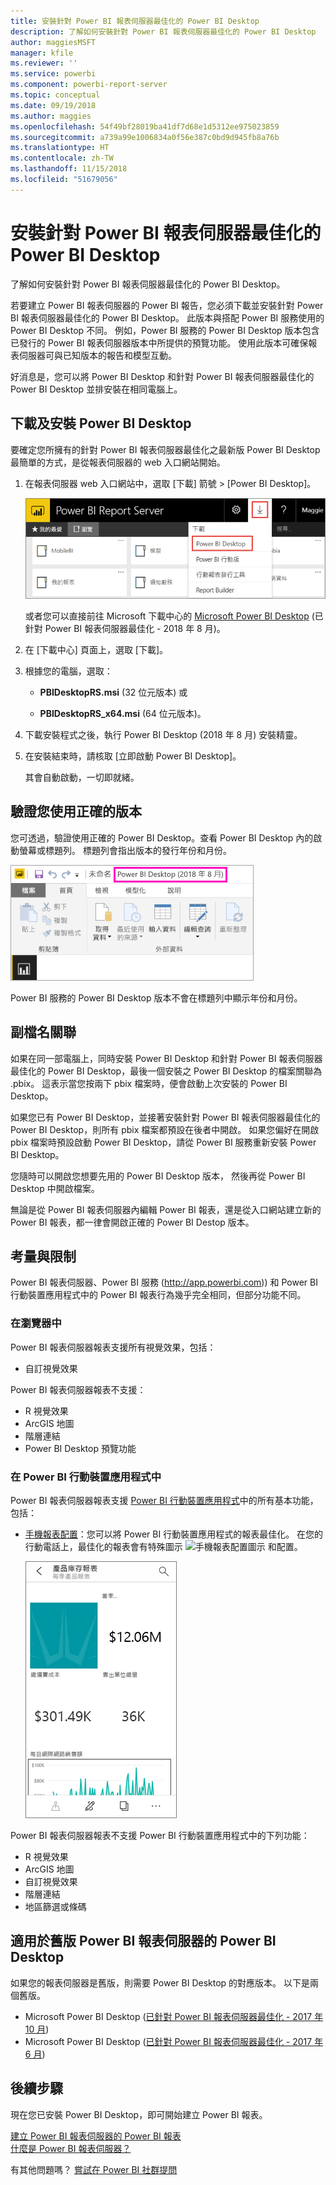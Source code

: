 ```yaml
---
title: 安裝針對 Power BI 報表伺服器最佳化的 Power BI Desktop
description: 了解如何安裝針對 Power BI 報表伺服器最佳化的 Power BI Desktop
author: maggiesMSFT
manager: kfile
ms.reviewer: ''
ms.service: powerbi
ms.component: powerbi-report-server
ms.topic: conceptual
ms.date: 09/19/2018
ms.author: maggies
ms.openlocfilehash: 54f49bf28019ba41df7d68e1d5312ee975023859
ms.sourcegitcommit: a739a99e1006834a0f56e387c0bd9d945fb8a76b
ms.translationtype: HT
ms.contentlocale: zh-TW
ms.lasthandoff: 11/15/2018
ms.locfileid: "51679056"
---
```

# <a name="install-power-bi-desktop-optimized-for-power-bi-report-server"></a>安裝針對 Power BI 報表伺服器最佳化的 Power BI Desktop
了解如何安裝針對 Power BI 報表伺服器最佳化的 Power BI Desktop。

若要建立 Power BI 報表伺服器的 Power BI 報告，您必須下載並安裝針對 Power BI 報表伺服器最佳化的 Power BI Desktop。 此版本與搭配 Power BI 服務使用的 Power BI Desktop 不同。 例如，Power BI 服務的 Power BI Desktop 版本包含已發行的 Power BI 報表伺服器版本中所提供的預覽功能。 使用此版本可確保報表伺服器可與已知版本的報告和模型互動。 

好消息是，您可以將 Power BI Desktop 和針對 Power BI 報表伺服器最佳化的 Power BI Desktop 並排安裝在相同電腦上。

## <a name="download-and-install-power-bi-desktop"></a>下載及安裝 Power BI Desktop

要確定您所擁有的針對 Power BI 報表伺服器最佳化之最新版 Power BI Desktop 最簡單的方式，是從報表伺服器的 web 入口網站開始。

1. 在報表伺服器 web 入口網站中，選取 [下載] 箭號 > [Power BI Desktop]。

    ![從 Web 入口網站下載 Power BI Desktop](media/install-powerbi-desktop/report-server-download-web-portal.png)

    或者您可以直接前往 Microsoft 下載中心的 [Microsoft Power BI Desktop](https://www.microsoft.com/download/details.aspx?id=57271) (已針對 Power BI 報表伺服器最佳化 - 2018 年 8 月)。

2. 在 [下載中心] 頁面上，選取 [下載]。

3. 根據您的電腦，選取： 

    - **PBIDesktopRS.msi** (32 位元版本) 或

    - **PBIDesktopRS_x64.msi** (64 位元版本)。

1. 下載安裝程式之後，執行 Power BI Desktop (2018 年 8 月) 安裝精靈。

2. 在安裝結束時，請核取 [立即啟動 Power BI Desktop]。
   
    其會自動啟動，一切即就緒。

## <a name="verify-you-are-using-the-correct-version"></a>驗證您使用正確的版本
您可透過，驗證使用正確的 Power BI Desktop。查看 Power BI Desktop 內的啟動螢幕或標題列。 標題列會指出版本的發行年份和月份。

![針對 Power BI 報表伺服器最佳化的 Power BI Desktop 標題列](media/install-powerbi-desktop/power-bi-report-server-desktop-august-2018.png)

Power BI 服務的 Power BI Desktop 版本不會在標題列中顯示年份和月份。

## <a name="file-extension-association"></a>副檔名關聯
如果在同一部電腦上，同時安裝 Power BI Desktop 和針對 Power BI 報表伺服器最佳化的 Power BI Desktop，最後一個安裝之 Power BI Desktop 的檔案關聯為 .pbix。 這表示當您按兩下 pbix 檔案時，便會啟動上次安裝的 Power BI Desktop。

如果您已有 Power BI Desktop，並接著安裝針對 Power BI 報表伺服器最佳化的 Power BI Desktop，則所有 pbix 檔案都預設在後者中開啟。 如果您偏好在開啟 pbix 檔案時預設啟動 Power BI Desktop，請從 Power BI 服務重新安裝 Power BI Desktop。

您隨時可以開啟您想要先用的 Power BI Desktop 版本， 然後再從 Power BI Desktop 中開啟檔案。

無論是從 Power BI 報表伺服器內編輯 Power BI 報表，還是從入口網站建立新的 Power BI 報表，都一律會開啟正確的 Power BI Destop 版本。

## <a name="considerations-and-limitations"></a>考量與限制
Power BI 報表伺服器、Power BI 服務 (http://app.powerbi.com)) 和 Power BI 行動裝置應用程式中的 Power BI 報表行為幾乎完全相同，但部分功能不同。

### <a name="in-a-browser"></a>在瀏覽器中
Power BI 報表伺服器報表支援所有視覺效果，包括：

* 自訂視覺效果

Power BI 報表伺服器報表不支援：

* R 視覺效果
* ArcGIS 地圖
* 階層連結
* Power BI Desktop 預覽功能

### <a name="in-the-power-bi-mobile-apps"></a>在 Power BI 行動裝置應用程式中
Power BI 報表伺服器報表支援 [Power BI 行動裝置應用程式](../consumer/mobile/mobile-apps-for-mobile-devices.md)中的所有基本功能，包括：

* [手機報表配置](../desktop-create-phone-report.md)：您可以將 Power BI 行動裝置應用程式的報表最佳化。 在您的行動電話上，最佳化的報表會有特殊圖示 ![手機報表配置圖示](media/install-powerbi-desktop/power-bi-rs-mobile-optimized-icon.png) 和配置。
  
    ![專為手機設計的報表](media/install-powerbi-desktop/power-bi-rs-mobile-optimized-report.png)

Power BI 報表伺服器報表不支援 Power BI 行動裝置應用程式中的下列功能：

* R 視覺效果
* ArcGIS 地圖
* 自訂視覺效果
* 階層連結
* 地區篩選或條碼

## <a name="power-bi-desktop-for-earlier-versions-of-power-bi-report-server"></a>適用於舊版 Power BI 報表伺服器的 Power BI Desktop

如果您的報表伺服器是舊版，則需要 Power BI Desktop 的對應版本。 以下是兩個舊版。

- Microsoft Power BI Desktop ([已針對 Power BI 報表伺服器最佳化 - 2017 年 10 月](https://www.microsoft.com/download/details.aspx?id=56136))
- Microsoft Power BI Desktop ([已針對 Power BI 報表伺服器最佳化 - 2017 年 6 月](https://www.microsoft.com/download/details.aspx?id=55330))

## <a name="next-steps"></a>後續步驟
現在您已安裝 Power BI Desktop，即可開始建立 Power BI 報表。

[建立 Power BI 報表伺服器的 Power BI 報表](quickstart-create-powerbi-report.md)  
[什麼是 Power BI 報表伺服器？](get-started.md)

有其他問題嗎？ [嘗試在 Power BI 社群提問](https://community.powerbi.com/)

